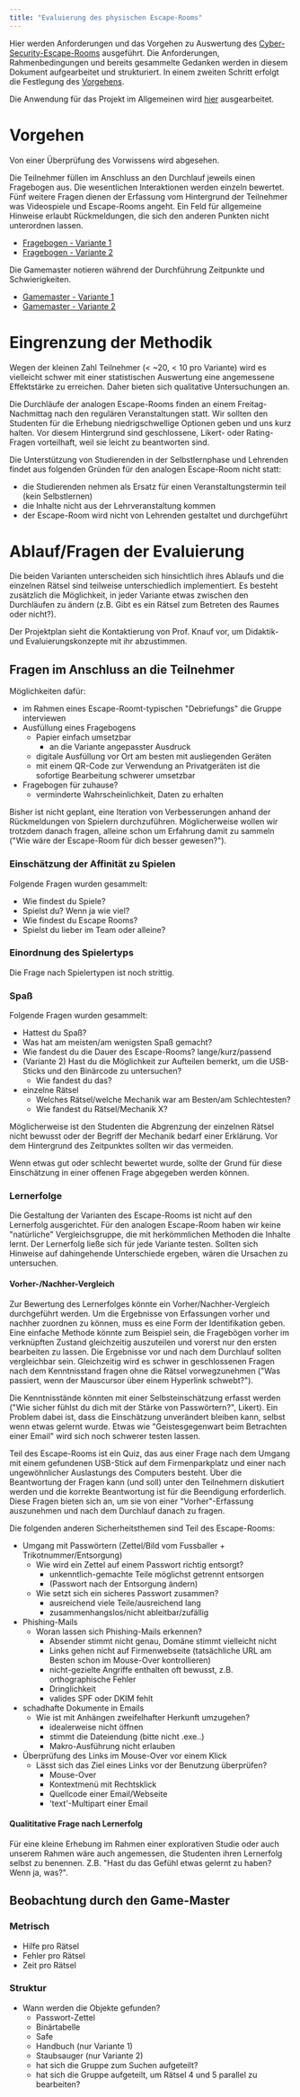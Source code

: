 ```yaml
---
title: "Evaluierung des physischen Escape-Rooms"
---
```


Hier werden Anforderungen und das Vorgehen zu Auswertung des [Cyber-Security-Escape-Rooms](cyber_security/readme.md) ausgeführt.
Die Anforderungen, Rahmenbedingungen und bereits gesammelte Gedanken werden in diesem Dokument aufgearbeitet und strukturiert.
In einem zweiten Schritt erfolgt die Festlegung des [Vorgehens](#approach).

Die Anwendung für das Projekt im Allgemeinen wird [hier](../research/evaluation.md) ausgearbeitet.

# <a name="approach"></a> Vorgehen

Von einer Überprüfung des Vorwissens wird abgesehen.

Die Teilnehmer füllen im Anschluss an den Durchlauf jeweils einen Fragebogen aus.
Die wesentlichen Interaktionen werden einzeln bewertet. Fünf weitere Fragen dienen der Erfassung vom Hintergrund der Teilnehmer was Videospiele und Escape-Rooms angeht.
Ein Feld für allgemeine Hinweise erlaubt Rückmeldungen, die sich den anderen Punkten nicht unterordnen lassen.

- [Fragebogen - Variante 1](cyber_security/questionnaire_variant_1.md)
- [Fragebogen - Variante 2](cyber_security/questionnaire_variant_2.md)

Die Gamemaster notieren während der Durchführung Zeitpunkte und Schwierigkeiten.

- [Gamemaster - Variante 1](cyber_security/survey_variant_1.md)
- [Gamemaster - Variante 2](cyber_security/survey_variant_1.md)

# Eingrenzung der Methodik

Wegen der kleinen Zahl Teilnehmer (< ~20, < 10 pro Variante) wird es vielleicht schwer mit einer statistischen Auswertung eine angemessene Effektstärke zu erreichen. Daher bieten sich qualitative Untersuchungen an.

Die Durchläufe der analogen Escape-Rooms finden an einem Freitag-Nachmittag nach den regulären Veranstaltungen statt.
Wir sollten den Studenten für die Erhebung niedrigschwellige Optionen geben und uns kurz halten. Vor diesem Hintergrund sind geschlossene, Likert- oder Rating-Fragen vorteilhaft, weil sie leicht zu beantworten sind.

Die Unterstützung von Studierenden in der Selbstlernphase und Lehrenden findet aus folgenden Gründen für den analogen Escape-Room nicht statt:

- die Studierenden nehmen als Ersatz für einen Veranstaltungstermin teil (kein Selbstlernen)
- die Inhalte nicht aus der Lehrveranstaltung kommen
- der Escape-Room wird nicht von Lehrenden gestaltet und durchgeführt

# Ablauf/Fragen der Evaluierung

Die beiden Varianten unterscheiden sich hinsichtlich ihres Ablaufs und die einzelnen Rätsel sind teilweise unterschiedlich implementiert. Es besteht zusätzlich die Möglichkeit, in jeder Variante etwas zwischen den Durchläufen zu ändern (z.B. Gibt es ein Rätsel zum Betreten des Raumes oder nicht?).

Der Projektplan sieht die Kontaktierung von Prof. Knauf vor, um Didaktik- und Evaluierungskonzepte mit ihr abzustimmen.

## Fragen im Anschluss an die Teilnehmer

Möglichkeiten dafür:

- im Rahmen eines Escape-Roomt-typischen "Debriefungs" die Gruppe interviewen
- Ausfüllung eines Fragebogens
	- Papier einfach umsetzbar
		- an die Variante angepasster Ausdruck
	- digitale Ausfüllung vor Ort am besten mit ausliegenden Geräten
	- mit einem QR-Code zur Verwendung an Privatgeräten ist die sofortige Bearbeitung schwerer umsetzbar
- Fragebogen für zuhause?
	- verminderte Wahrscheinlichkeit, Daten zu erhalten

Bisher ist nicht geplant, eine Iteration von Verbesserungen anhand der Rückmeldungen von Spielern durchzuführen. Möglicherweise wollen wir trotzdem danach fragen, alleine schon um Erfahrung damit zu sammeln ("Wie wäre der Escape-Room für dich besser gewesen?").

### Einschätzung der Affinität zu Spielen

Folgende Fragen wurden gesammelt:

- Wie findest du Spiele?
- Spielst du? Wenn ja wie viel?
- Wie findest du Escape Rooms?
- Spielst du lieber im Team oder alleine?

### Einordnung des Spielertyps

Die Frage nach Spielertypen ist noch strittig.

### Spaß

Folgende Fragen wurden gesammelt:

- Hattest du Spaß?
- Was hat am meisten/am wenigsten Spaß gemacht?
- Wie fandest du die Dauer des Escape-Rooms? lange/kurz/passend
- (Variante 2) Hast du die Möglichkeit zur Aufteilen bemerkt, um die USB-Sticks und den Binärcode zu untersuchen?
	- Wie fandest du das?
- einzelne Rätsel
	- Welches Rätsel/welche Mechanik war am Besten/am Schlechtesten?
	- Wie fandest du Rätsel/Mechanik X?

Möglicherweise ist den Studenten die Abgrenzung der einzelnen Rätsel nicht bewusst oder der Begriff der Mechanik bedarf einer Erklärung.
Vor dem Hintergrund des Zeitpunktes sollten wir das vermeiden.

Wenn etwas gut oder schlecht bewertet wurde, sollte der Grund für diese Einschätzung in einer offenen Frage abgegeben werden können.

### Lernerfolge

Die Gestaltung der Varianten des Escape-Rooms ist nicht auf den Lernerfolg ausgerichtet.
Für den analogen Escape-Room haben wir keine "natürliche" Vergleichsgruppe, die mit herkömmlichen Methoden die Inhalte lernt.
Der Lernerfolg ließe sich für jede Variante testen. Sollten sich Hinweise auf dahingehende Unterschiede ergeben, wären die Ursachen zu untersuchen.

#### Vorher-/Nachher-Vergleich

Zur Bewertung des Lernerfolges könnte ein Vorher/Nachher-Vergleich durchgeführt werden.
Um die Ergebnisse von Erfassungen vorher und nachher zuordnen zu können, muss es eine Form der Identifikation geben.
Eine einfache Methode könnte zum Beispiel sein, die Fragebögen vorher im verknüpften Zustand gleichzeitig auszuteilen und vorerst nur den ersten bearbeiten zu lassen.
Die Ergebnisse vor und nach dem Durchlauf sollten vergleichbar sein. Gleichzeitig wird es schwer in geschlossenen Fragen nach dem Kenntnisstand fragen ohne die Rätsel vorwegzunehmen ("Was passiert, wenn der Mauscursor über einem Hyperlink schwebt?").

Die Kenntnisstände könnten mit einer Selbsteinschätzung erfasst werden ("Wie sicher fühlst du dich mit der Stärke von Passwörtern?", Likert). Ein Problem dabei ist, dass die Einschätzung unverändert bleiben kann, selbst wenn etwas gelernt wurde. Etwas wie "Geistesgegenwart beim Betrachten einer Email" wird sich noch schwerer testen lassen.

Teil des Escape-Rooms ist ein Quiz, das aus einer Frage nach dem Umgang mit einem gefundenen USB-Stick auf dem Firmenparkplatz und einer nach ungewöhnlicher Auslastungs des Computers besteht. Über die Beantwortung der Fragen kann (und soll) unter den Teilnehmern diskutiert werden und die korrekte Beantwortung ist für die Beendigung erforderlich.
Diese Fragen bieten sich an, um sie von einer "Vorher"-Erfassung auszunehmen und nach dem Durchlauf danach zu fragen.

Die folgenden anderen Sicherheitsthemen sind Teil des Escape-Rooms:

- Umgang mit Passwörtern (Zettel/Bild vom Fussballer + Trikotnummer/Entsorgung)
	- Wie wird ein Zettel auf einem Passwort richtig entsorgt?
		- unkenntlich-gemachte Teile möglichst getrennt entsorgen
		- (Passwort nach der Entsorgung ändern)
	- Wie setzt sich ein sicheres Passwort zusammen?
		- ausreichend viele Teile/ausreichend lang
		- zusammenhangslos/nicht ableitbar/zufällig
- Phishing-Mails
	- Woran lassen sich Phishing-Mails erkennen?
		- Absender stimmt nicht genau, Domäne stimmt vielleicht nicht
		- Links gehen nicht auf Firmenwebseite (tatsächliche URL am Besten schon im Mouse-Over kontrollieren)
		- nicht-gezielte Angriffe enthalten oft bewusst, z.B. orthographische Fehler
		- Dringlichkeit
		- valides SPF oder DKIM fehlt
- schadhafte Dokumente in Emails
	- Wie ist mit Anhängen zweifelhafter Herkunft umzugehen?
		- idealerweise nicht öffnen
		- stimmt die Dateiendung (bitte nicht .exe..)
		- Makro-Ausführung nicht erlauben
- Überprüfung des Links im Mouse-Over vor einem Klick
	- Lässt sich das Ziel eines Links vor der Benutzung überprüfen?
		- Mouse-Over
		- Kontextmenü mit Rechtsklick
		- Quellcode einer Email/Webseite
		- 'text'-Multipart einer Email

#### Qualititative Frage nach Lernerfolg

Für eine kleine Erhebung im Rahmen einer explorativen Studie oder auch unserem Rahmen wäre auch angemessen, die Studenten ihren Lernerfolg selbst zu benennen.
Z.B. "Hast du das Gefühl etwas gelernt zu haben? Wenn ja, was?".

## Beobachtung durch den Game-Master

### Metrisch

- Hilfe pro Rätsel
- Fehler pro Rätsel
- Zeit pro Rätsel

### Struktur

- Wann werden die Objekte gefunden?
	- Passwort-Zettel
	- Binärtabelle
	- Safe
	- Handbuch (nur Variante 1)
	- Staubsauger (nur Variante 2)
	- hat sich die Gruppe zum Suchen aufgeteilt?
	- hat sich die Gruppe aufgeteilt, um Rätsel 4 und 5 parallel zu bearbeiten?
